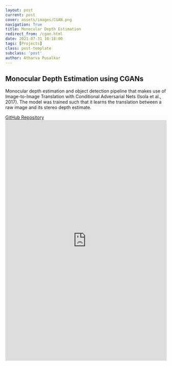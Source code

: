 ```yaml
---
layout: post
current: post
cover: assets/images/CGAN.png
navigation: True
title: Monocular Depth Estimation
redirect_from: /cgan.html
date: 2021-07-31 10:18:00
tags: [Projects]
class: post-template
subclass: 'post'
author: Atharva Pusalkar
---
```


<section id="main" class="wrapper">
  <div class="inner">
  <h1 class="major">Monocular Depth Estimation using CGANs</h1>
  <!-- <span class="image fit"><img src="images/pic04.jpg" alt="" /></span> -->
  <p>Monocular depth estimation and object detection pipeline that makes use of Image-to-Image Translation with Conditional Adversarial Nets (Isola et al., 2017). The model was trained such that it learns the translation between a raw image and its stereo depth estimate.</p>
  <a href="https://github.com/atharva-18/Object-Streamer" target="_blank">GitHub Repository</a>
  <iframe src="https://docs.google.com/presentation/d/e/2PACX-1vQw9TzhkEomSEa-RVDAG9pKhtg6seix5Y4w0NGu7vknCJWmcCrVuWLkrC9xOmck5v4tSByO3rbaXW-b/embed?start=false&loop=true&delayms=5000" frameborder="0" width="100%" height="749" allowfullscreen="true" mozallowfullscreen="true" webkitallowfullscreen="true"></iframe>
  </div>
</section>
